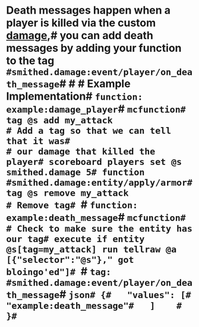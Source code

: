 # Death messages happen when a player is killed via the custom [damage](apply.md),# you can add death messages by adding your function to the tag `#smithed.damage:event/player/on_death_message`# # # Example Implementation# `function: example:damage_player`# ```mcfunction# tag @s add my_attack                          # Add a tag so that we can tell that it was#                                               # our damage that killed the player# scoreboard players set @s smithed.damage 5# function #smithed.damage:entity/apply/armor# tag @s remove my_attack                       # Remove tag# ```# `function: example:death_message`# ```mcfunction# # Check to make sure the entity has our tag# execute if entity @s[tag=my_attack] run tellraw @a [{"selector":"@s"}," got bloingo'ed"]# ```# `tag: #smithed.damage:event/player/on_death_message`# ```json# {#   "values": [#       "example:death_message"#   ]    # }# ```